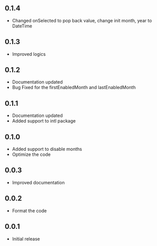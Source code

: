 ## 0.1.4

* Changed onSelected to pop back value, change init month, year to DateTime
## 0.1.3

* Improved logics

## 0.1.2

* Documentation updated
* Bug Fixed for the firstEnabledMonth and lastEnabledMonth

## 0.1.1

* Documentation updated
* Added support to intl package 

## 0.1.0

* Added support to disable months
* Optimize the code

## 0.0.3

* Improved documentation

## 0.0.2

* Format the code

## 0.0.1

* Initial release
